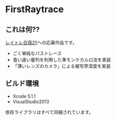 # FirstRaytrace

## これは何??

[レイトレ合宿2!!](https://sites.google.com/site/raytracingcamp2/)への応募作品です。

+ ごく単純なパストレース
+ 食い違い量列を利用した準モンテカルロ法を実装
+ 「薄いレンズのカメラ」による被写界深度を実装

## ビルド環境

+ Xcode 5.1.1
+ VisualStudio2013

依存ライブラリはすべて同梱されています。
